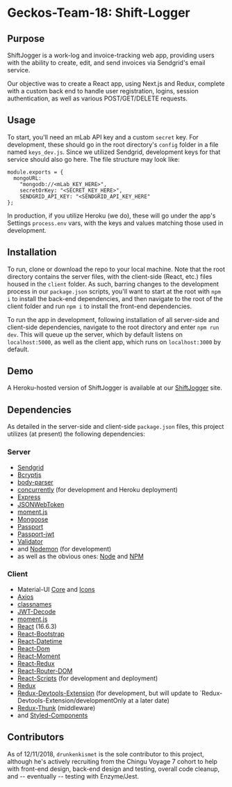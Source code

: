 # Geckos-Team-18: Shift-Logger

## Purpose

ShiftJogger is a work-log and invoice-tracking web app, providing users with the ability to create, edit, and send invoices via Sendgrid's email service.

Our objective was to create a React app, using Next.js and Redux, complete with a custom back end to handle user registration, logins, session authentication, as well as various POST/GET/DELETE requests.

## Usage

To start, you'll need an mLab API key and a custom `secret` key. For development, these should go in the root directory's `config` folder in a file named `keys_dev.js`. Since we utilized Sendgrid, development keys for that service should also go here. The file structure may look like:

```
module.exports = {
  mongoURL:
    "mongodb://<mLab_KEY_HERE>",
    secretOrKey: "<SECRET_KEY_HERE>",
    SENDGRID_API_KEY: "<SENDGRID_API_KEY_HERE"
};
```

In production, if you utilize Heroku (we do), these will go under the app's Settings `process.env` vars, with the keys and values matching those used in development.

## Installation

To run, clone or download the repo to your local machine. Note that the root directory contains the server files, with the client-side (React, etc.) files housed in the `client` folder. As such, barring changes to the development process in our `package.json` scripts, you'll want to start at the root with `npm i` to install the back-end dependencies, and then navigate to the root of the client folder and run `npm i` to install the front-end dependencies.

To run the app in development, following installation of all server-side and client-side dependencies, navigate to the root directory and enter `npm run dev`. This will queue up the server, which by default listens on `localhost:5000`, as well as the client app, which runs on `localhost:3000` by default.

## Demo

A Heroku-hosted version of ShiftJogger is available at our [ShiftJogger](https://lit-ridge-25934.herokuapp.com/) site.

## Dependencies

As detailed in the server-side and client-side `package.json` files, this project utilizes (at present) the following dependencies:

### Server

- [Sendgrid](https://www.npmjs.com/package/@sendgrid/mail)
- [Bcryptjs](https://www.npmjs.com/package/bcryptjs)
- [body-parser](https://www.npmjs.com/package/body-parser)
- [concurrently](https://www.npmjs.com/package/concurrently) (for development and Heroku deployment)
- [Express](https://www.npmjs.com/package/express)
- [JSONWebToken](https://www.npmjs.com/package/jsonwebtoken)
- [moment.js](https://www.npmjs.com/package/moment)
- [Mongoose](https://www.npmjs.com/package/mongoose)
- [Passport](https://www.npmjs.com/package/passport)
- [Passport-jwt](https://www.npmjs.com/package/passport-jwt)
- [Validator](https://www.npmjs.com/package/validator)
- and [Nodemon](https://www.npmjs.com/package/nodemon) (for development)
- as well as the obvious ones: [Node](https://www.npmjs.com/package/node) and [NPM](https://www.npmjs.com/package/npm)

### Client

- Material-UI [Core](https://www.npmjs.com/package/@material-ui/core) and [Icons](https://www.npmjs.com/package/@material-ui/icons)
- [Axios](https://www.npmjs.com/package/axios)
- [classnames](https://www.npmjs.com/package/classnames)
- [JWT-Decode](https://www.npmjs.com/package/jwt-decode)
- [moment.js](https://www.npmjs.com/package/moment)
- [React](https://www.npmjs.com/package/react) (16.6.3)
- [React-Bootstrap](https://www.npmjs.com/package/react-bootstrap)
- [React-Datetime](https://www.npmjs.com/package/react-datetime)
- [React-Dom](https://www.npmjs.com/package/react-dom)
- [React-Moment](https://www.npmjs.com/package/react-moment)
- [React-Redux](https://www.npmjs.com/package/react-redux)
- [React-Router-DOM](https://www.npmjs.com/package/react-router-dom)
- [React-Scripts](https://www.npmjs.com/package/react-scripts) (for development and deployment)
- [Redux](https://www.npmjs.com/package/redux)
- [Redux-Devtools-Extension](https://www.npmjs.com/package/redux-devtools-extension) (for development, but will update to `Redux-Devtools-Extension/developmentOnly at a later date)
- [Redux-Thunk](https://www.npmjs.com/package/redux-thunk) (middleware)
- and [Styled-Components](https://www.npmjs.com/package/styled-components)

## Contributors

As of 12/11/2018, `drunkenkismet` is the sole contributor to this project, although he's actively recruiting from the Chingu Voyage 7 cohort to help with front-end design, back-end design and testing, overall code cleanup, and -- eventually -- testing with Enzyme/Jest.
